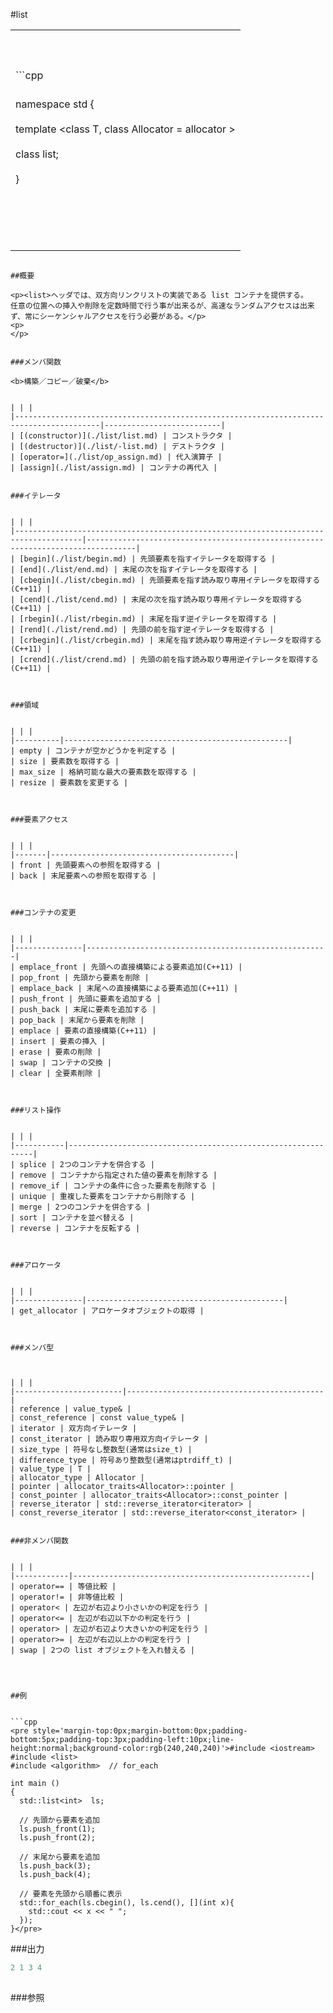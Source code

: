 #list

| |
|---------------------------------------------------------------------------------------------------------------------------------------------------------------------------------------------------------------------------------------------------------------------------------|
|<br/><br/><br/>```cpp
<br/>namespace std {<br/><br/>  template <class T, class Allocator = allocator<T> ><br/><br/>  class list;<br/><br/>}<br/><br/><br/><br/><br/><br/> |
```

##概要

<p><list>ヘッダでは、双方向リンクリストの実装である list コンテナを提供する。
任意の位置への挿入や削除を定数時間で行う事が出来るが、高速なランダムアクセスは出来ず、常にシーケンシャルアクセスを行う必要がある。</p>
<p>
</p>


###メンバ関数

<b>構築／コピー／破棄</b>


| | |
|-----------------------------------------------------------------------------------------|--------------------------|
| [(constructor)](./list/list.md) | コンストラクタ |
| [(destructor)](./list/-list.md) | デストラクタ |
| [operator=](./list/op_assign.md) | 代入演算子 |
| [assign](./list/assign.md) | コンテナの再代入 |


###イテレータ


| | |
|-------------------------------------------------------------------------------------|---------------------------------------------------------------------------------|
| [begin](./list/begin.md) | 先頭要素を指すイテレータを取得する |
| [end](./list/end.md) | 末尾の次を指すイテレータを取得する |
| [cbegin](./list/cbegin.md) | 先頭要素を指す読み取り専用イテレータを取得する(C++11) |
| [cend](./list/cend.md) | 末尾の次を指す読み取り専用イテレータを取得する(C++11) |
| [rbegin](./list/rbegin.md) | 末尾を指す逆イテレータを取得する |
| [rend](./list/rend.md) | 先頭の前を指す逆イテレータを取得する |
| [crbegin](./list/crbegin.md) | 末尾を指す読み取り専用逆イテレータを取得する(C++11) |
| [crend](./list/crend.md) | 先頭の前を指す読み取り専用逆イテレータを取得する(C++11) |



###領域


| | |
|----------|--------------------------------------------------|
| empty | コンテナが空かどうかを判定する |
| size | 要素数を取得する |
| max_size | 格納可能な最大の要素数を取得する |
| resize | 要素数を変更する |



###要素アクセス


| | |
|-------|-----------------------------------------|
| front | 先頭要素への参照を取得する |
| back | 末尾要素への参照を取得する |



###コンテナの変更


| | |
|---------------|------------------------------------------------------|
| emplace_front | 先頭への直接構築による要素追加(C++11) |
| pop_front | 先頭から要素を削除 |
| emplace_back | 末尾への直接構築による要素追加(C++11) |
| push_front | 先頭に要素を追加する |
| push_back | 末尾に要素を追加する |
| pop_back | 末尾から要素を削除 |
| emplace | 要素の直接構築(C++11) |
| insert | 要素の挿入 |
| erase | 要素の削除 |
| swap | コンテナの交換 |
| clear | 全要素削除 |



###リスト操作


| | |
|-----------|--------------------------------------------------------------|
| splice | 2つのコンテナを併合する |
| remove | コンテナから指定された値の要素を削除する |
| remove_if | コンテナの条件に合った要素を削除する |
| unique | 重複した要素をコンテナから削除する |
| merge | 2つのコンテナを併合する |
| sort | コンテナを並べ替える |
| reverse | コンテナを反転する |



###アロケータ


| | |
|---------------|--------------------------------------------|
| get_allocator | アロケータオブジェクトの取得 |



###メンバ型



| | |
|------------------------|--------------------------------------------|
| reference | value_type& |
| const_reference | const value_type& |
| iterator | 双方向イテレータ |
| const_iterator | 読み取り専用双方向イテレータ |
| size_type | 符号なし整数型(通常はsize_t) |
| difference_type | 符号あり整数型(通常はptrdiff_t) |
| value_type | T |
| allocator_type | Allocator |
| pointer | allocator_traits<Allocator>::pointer |
| const_pointer | allocator_traits<Allocator>::const_pointer |
| reverse_iterator | std::reverse_iterator<iterator> |
| const_reverse_iterator | std::reverse_iterator<const_iterator> |


###非メンバ関数


| | |
|------------|-----------------------------------------------------|
| operator== | 等値比較 |
| operator!= | 非等値比較 |
| operator< | 左辺が右辺より小さいかの判定を行う |
| operator<= | 左辺が右辺以下かの判定を行う |
| operator> | 左辺が右辺より大きいかの判定を行う |
| operator>= | 左辺が右辺以上かの判定を行う |
| swap | 2つの list オブジェクトを入れ替える |




##例


```cpp
<pre style='margin-top:0px;margin-bottom:0px;padding-bottom:5px;padding-top:3px;padding-left:10px;line-height:normal;background-color:rgb(240,240,240)'>#include <iostream>
#include <list>
#include <algorithm>  // for_each

int main ()
{
  std::list<int>  ls;

  // 先頭から要素を追加
  ls.push_front(1);
  ls.push_front(2);

  // 末尾から要素を追加
  ls.push_back(3);
  ls.push_back(4);

  // 要素を先頭から順番に表示
  std::for_each(ls.cbegin(), ls.cend(), [](int x){
    std::cout << x << " ";
  });
}</pre>
```

###出力

```cpp
2 1 3 4 
```

##




###参照


